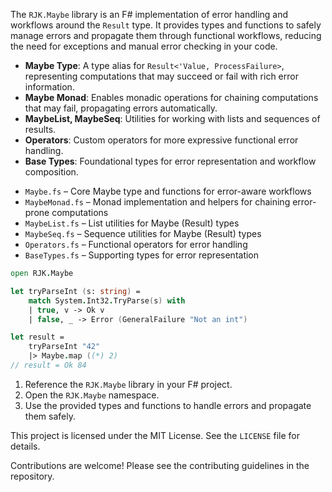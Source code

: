 <!-- (dl
(section-meta
    (title RJK.Maybe Library Overview)
)
) -->

<!-- (dl (# Introduction)) -->

The `RJK.Maybe` library is an F# implementation of error handling and workflows around the `Result` type. It provides types and functions to safely manage errors and propagate them through functional workflows, reducing the need for exceptions and manual error checking in your code.

<!-- (dl (# Features)) -->

- **Maybe Type**: A type alias for `Result<'Value, ProcessFailure>`, representing computations that may succeed or fail with rich error information.
- **Maybe Monad**: Enables monadic operations for chaining computations that may fail, propagating errors automatically.
- **MaybeList, MaybeSeq**: Utilities for working with lists and sequences of results.
- **Operators**: Custom operators for more expressive functional error handling.
- **Base Types**: Foundational types for error representation and workflow composition.

<!-- (dl (# Project Structure)) -->

- `Maybe.fs` – Core Maybe type and functions for error-aware workflows
- `MaybeMonad.fs` – Monad implementation and helpers for chaining error-prone computations
- `MaybeList.fs` – List utilities for Maybe (Result) types
- `MaybeSeq.fs` – Sequence utilities for Maybe (Result) types
- `Operators.fs` – Functional operators for error handling
- `BaseTypes.fs` – Supporting types for error representation

<!-- (dl (# Usage Example)) -->

```fsharp
open RJK.Maybe

let tryParseInt (s: string) =
    match System.Int32.TryParse(s) with
    | true, v -> Ok v
    | false, _ -> Error (GeneralFailure "Not an int")

let result =
    tryParseInt "42"
    |> Maybe.map ((*) 2)
// result = Ok 84
```

<!-- (dl (# Getting Started)) -->

1. Reference the `RJK.Maybe` library in your F# project.
2. Open the `RJK.Maybe` namespace.
3. Use the provided types and functions to handle errors and propagate them safely.

<!-- (dl (# License)) -->

This project is licensed under the MIT License. See the `LICENSE` file for details.

<!-- (dl (# Contributing)) -->

Contributions are welcome! Please see the contributing guidelines in the repository.
